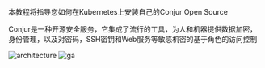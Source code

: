 本教程将指导您如何在Kubernetes上安装自己的Conjur Open Source

Conjur是一种开源安全服务，它集成了流行的工具，为人和机器提供数据加密，身份管理，以及对密码，SSH密钥和Web服务等敏感机密的基于角色的访问控制

![architecture](https://docs.conjur.org/Latest/en/Content/Images/Integrations/k8s-oss-integration-arch.jpg)
![ga](https://ga-beacon-226104.appspot.com/UA-131132287-1/conjur-oss-kubernetes?pixel&useReferer)

